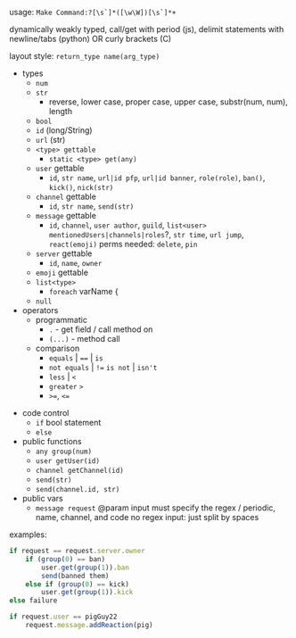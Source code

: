 usage: ```Make Command:?[\s`]*([\w\W])[\s`]*+```

dynamically weakly typed, call/get with period (js), delimit statements with newline/tabs (python) OR curly brackets (C)

layout style: `return_type name(arg_type)`
* types
  * `num`
  * `str`
    * reverse, lower case, proper case, upper case, substr(num, num), length
  * `bool`
  * `id` (long/String)
  * `url` (str)
  * `<type> gettable`
    * `static <type> get(any)`
  * `user` gettable
    * `id`, `str name`, `url|id pfp`, `url|id banner`, `role(role)`, `ban()`, `kick()`, `nick(str)`
  * `channel` gettable
    * `id`, `str name`, `send(str)`
  * `message` gettable
    * `id`, `channel`, `user author`, `guild`, `list<user> mentionedUsers|channels|roles`?, `str time`, `url jump`, `react(emoji)`
      perms needed: `delete`, `pin`
  * `server` gettable
    * `id`, `name`, `owner`
  * `emoji` gettable
  * `list<type>`
    * `foreach` varName {
  * `null`
* operators
  * programmatic
    * `.` - get field / call method on
    * `(...)` - method call
  * comparison
    * `equals` | `==` | `is`
    * `not equals` | `!=` `is not` | `isn't`
    * `less` | `<`
    * `greater`  `>`
    * `>=`, `<=`

[//]: # (  * math)

[//]: # (    * `+`, `-`, `*`, `/`, `%`, `^`)
* code control
    * `if` bool statement
    * `else`
* public functions
  * `any group(num)`
  * `user getUser(id)`
  * `channel getChannel(id)`
  * `send(str)`
  * `send(channel.id, str)`
* public vars
  * `message request`
@param input must specify the regex / periodic, name, channel, and code
no regex input: just split by spaces

examples:
```js
if request == request.server.owner
    if (group(0) == ban)
        user.get(group(1)).ban
        send(banned them)
    else if (group(0) == kick)
        user.get(group(1)).kick
else failure
```
```js
if request.user == pigGuy22
    request.message.addReaction(pig)
```
